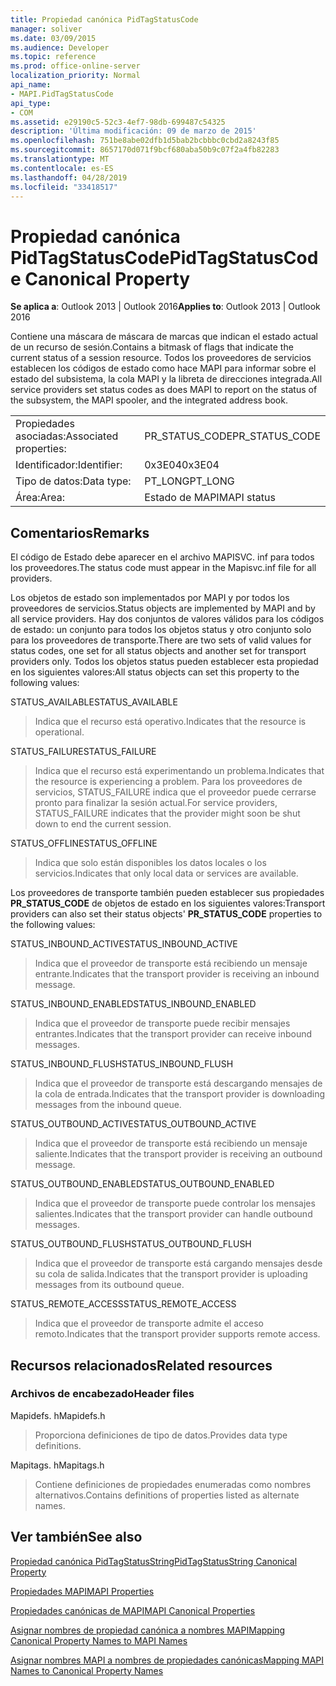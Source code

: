 ```yaml
---
title: Propiedad canónica PidTagStatusCode
manager: soliver
ms.date: 03/09/2015
ms.audience: Developer
ms.topic: reference
ms.prod: office-online-server
localization_priority: Normal
api_name:
- MAPI.PidTagStatusCode
api_type:
- COM
ms.assetid: e29190c5-52c3-4ef7-98db-699487c54325
description: 'Última modificación: 09 de marzo de 2015'
ms.openlocfilehash: 751be8abe02dfb1d5bab2bcbbbc0cbd2a8243f85
ms.sourcegitcommit: 8657170d071f9bcf680aba50b9c07f2a4fb82283
ms.translationtype: MT
ms.contentlocale: es-ES
ms.lasthandoff: 04/28/2019
ms.locfileid: "33418517"
---
```

# <a name="pidtagstatuscode-canonical-property"></a><span data-ttu-id="8ed9e-103">Propiedad canónica PidTagStatusCode</span><span class="sxs-lookup"><span data-stu-id="8ed9e-103">PidTagStatusCode Canonical Property</span></span>

  
  
<span data-ttu-id="8ed9e-104">**Se aplica a**: Outlook 2013 | Outlook 2016</span><span class="sxs-lookup"><span data-stu-id="8ed9e-104">**Applies to**: Outlook 2013 | Outlook 2016</span></span> 
  
<span data-ttu-id="8ed9e-105">Contiene una máscara de máscara de marcas que indican el estado actual de un recurso de sesión.</span><span class="sxs-lookup"><span data-stu-id="8ed9e-105">Contains a bitmask of flags that indicate the current status of a session resource.</span></span> <span data-ttu-id="8ed9e-106">Todos los proveedores de servicios establecen los códigos de estado como hace MAPI para informar sobre el estado del subsistema, la cola MAPI y la libreta de direcciones integrada.</span><span class="sxs-lookup"><span data-stu-id="8ed9e-106">All service providers set status codes as does MAPI to report on the status of the subsystem, the MAPI spooler, and the integrated address book.</span></span>
  
|||
|:-----|:-----|
|<span data-ttu-id="8ed9e-107">Propiedades asociadas:</span><span class="sxs-lookup"><span data-stu-id="8ed9e-107">Associated properties:</span></span>  <br/> |<span data-ttu-id="8ed9e-108">PR_STATUS_CODE</span><span class="sxs-lookup"><span data-stu-id="8ed9e-108">PR_STATUS_CODE</span></span>  <br/> |
|<span data-ttu-id="8ed9e-109">Identificador:</span><span class="sxs-lookup"><span data-stu-id="8ed9e-109">Identifier:</span></span>  <br/> |<span data-ttu-id="8ed9e-110">0x3E04</span><span class="sxs-lookup"><span data-stu-id="8ed9e-110">0x3E04</span></span>  <br/> |
|<span data-ttu-id="8ed9e-111">Tipo de datos:</span><span class="sxs-lookup"><span data-stu-id="8ed9e-111">Data type:</span></span>  <br/> |<span data-ttu-id="8ed9e-112">PT_LONG</span><span class="sxs-lookup"><span data-stu-id="8ed9e-112">PT_LONG</span></span>  <br/> |
|<span data-ttu-id="8ed9e-113">Área:</span><span class="sxs-lookup"><span data-stu-id="8ed9e-113">Area:</span></span>  <br/> |<span data-ttu-id="8ed9e-114">Estado de MAPI</span><span class="sxs-lookup"><span data-stu-id="8ed9e-114">MAPI status</span></span>  <br/> |
   
## <a name="remarks"></a><span data-ttu-id="8ed9e-115">Comentarios</span><span class="sxs-lookup"><span data-stu-id="8ed9e-115">Remarks</span></span>

<span data-ttu-id="8ed9e-116">El código de Estado debe aparecer en el archivo MAPISVC. inf para todos los proveedores.</span><span class="sxs-lookup"><span data-stu-id="8ed9e-116">The status code must appear in the Mapisvc.inf file for all providers.</span></span> 
  
<span data-ttu-id="8ed9e-117">Los objetos de estado son implementados por MAPI y por todos los proveedores de servicios.</span><span class="sxs-lookup"><span data-stu-id="8ed9e-117">Status objects are implemented by MAPI and by all service providers.</span></span> <span data-ttu-id="8ed9e-118">Hay dos conjuntos de valores válidos para los códigos de estado: un conjunto para todos los objetos status y otro conjunto solo para los proveedores de transporte.</span><span class="sxs-lookup"><span data-stu-id="8ed9e-118">There are two sets of valid values for status codes, one set for all status objects and another set for transport providers only.</span></span> <span data-ttu-id="8ed9e-119">Todos los objetos status pueden establecer esta propiedad en los siguientes valores:</span><span class="sxs-lookup"><span data-stu-id="8ed9e-119">All status objects can set this property to the following values:</span></span>
  
<span data-ttu-id="8ed9e-120">STATUS_AVAILABLE</span><span class="sxs-lookup"><span data-stu-id="8ed9e-120">STATUS_AVAILABLE</span></span> 
  
> <span data-ttu-id="8ed9e-121">Indica que el recurso está operativo.</span><span class="sxs-lookup"><span data-stu-id="8ed9e-121">Indicates that the resource is operational.</span></span>
    
<span data-ttu-id="8ed9e-122">STATUS_FAILURE</span><span class="sxs-lookup"><span data-stu-id="8ed9e-122">STATUS_FAILURE</span></span> 
  
> <span data-ttu-id="8ed9e-123">Indica que el recurso está experimentando un problema.</span><span class="sxs-lookup"><span data-stu-id="8ed9e-123">Indicates that the resource is experiencing a problem.</span></span> <span data-ttu-id="8ed9e-124">Para los proveedores de servicios, STATUS_FAILURE indica que el proveedor puede cerrarse pronto para finalizar la sesión actual.</span><span class="sxs-lookup"><span data-stu-id="8ed9e-124">For service providers, STATUS_FAILURE indicates that the provider might soon be shut down to end the current session.</span></span>
    
<span data-ttu-id="8ed9e-125">STATUS_OFFLINE</span><span class="sxs-lookup"><span data-stu-id="8ed9e-125">STATUS_OFFLINE</span></span> 
  
> <span data-ttu-id="8ed9e-126">Indica que solo están disponibles los datos locales o los servicios.</span><span class="sxs-lookup"><span data-stu-id="8ed9e-126">Indicates that only local data or services are available.</span></span>
    
<span data-ttu-id="8ed9e-127">Los proveedores de transporte también pueden establecer sus propiedades **PR_STATUS_CODE** de objetos de estado en los siguientes valores:</span><span class="sxs-lookup"><span data-stu-id="8ed9e-127">Transport providers can also set their status objects' **PR_STATUS_CODE** properties to the following values:</span></span> 
  
<span data-ttu-id="8ed9e-128">STATUS_INBOUND_ACTIVE</span><span class="sxs-lookup"><span data-stu-id="8ed9e-128">STATUS_INBOUND_ACTIVE</span></span> 
  
> <span data-ttu-id="8ed9e-129">Indica que el proveedor de transporte está recibiendo un mensaje entrante.</span><span class="sxs-lookup"><span data-stu-id="8ed9e-129">Indicates that the transport provider is receiving an inbound message.</span></span> 
    
<span data-ttu-id="8ed9e-130">STATUS_INBOUND_ENABLED</span><span class="sxs-lookup"><span data-stu-id="8ed9e-130">STATUS_INBOUND_ENABLED</span></span> 
  
> <span data-ttu-id="8ed9e-131">Indica que el proveedor de transporte puede recibir mensajes entrantes.</span><span class="sxs-lookup"><span data-stu-id="8ed9e-131">Indicates that the transport provider can receive inbound messages.</span></span>
    
<span data-ttu-id="8ed9e-132">STATUS_INBOUND_FLUSH</span><span class="sxs-lookup"><span data-stu-id="8ed9e-132">STATUS_INBOUND_FLUSH</span></span> 
  
> <span data-ttu-id="8ed9e-133">Indica que el proveedor de transporte está descargando mensajes de la cola de entrada.</span><span class="sxs-lookup"><span data-stu-id="8ed9e-133">Indicates that the transport provider is downloading messages from the inbound queue.</span></span>
    
<span data-ttu-id="8ed9e-134">STATUS_OUTBOUND_ACTIVE</span><span class="sxs-lookup"><span data-stu-id="8ed9e-134">STATUS_OUTBOUND_ACTIVE</span></span> 
  
> <span data-ttu-id="8ed9e-135">Indica que el proveedor de transporte está recibiendo un mensaje saliente.</span><span class="sxs-lookup"><span data-stu-id="8ed9e-135">Indicates that the transport provider is receiving an outbound message.</span></span> 
    
<span data-ttu-id="8ed9e-136">STATUS_OUTBOUND_ENABLED</span><span class="sxs-lookup"><span data-stu-id="8ed9e-136">STATUS_OUTBOUND_ENABLED</span></span> 
  
> <span data-ttu-id="8ed9e-137">Indica que el proveedor de transporte puede controlar los mensajes salientes.</span><span class="sxs-lookup"><span data-stu-id="8ed9e-137">Indicates that the transport provider can handle outbound messages.</span></span>
    
<span data-ttu-id="8ed9e-138">STATUS_OUTBOUND_FLUSH</span><span class="sxs-lookup"><span data-stu-id="8ed9e-138">STATUS_OUTBOUND_FLUSH</span></span> 
  
> <span data-ttu-id="8ed9e-139">Indica que el proveedor de transporte está cargando mensajes desde su cola de salida.</span><span class="sxs-lookup"><span data-stu-id="8ed9e-139">Indicates that the transport provider is uploading messages from its outbound queue.</span></span>
    
<span data-ttu-id="8ed9e-140">STATUS_REMOTE_ACCESS</span><span class="sxs-lookup"><span data-stu-id="8ed9e-140">STATUS_REMOTE_ACCESS</span></span> 
  
> <span data-ttu-id="8ed9e-141">Indica que el proveedor de transporte admite el acceso remoto.</span><span class="sxs-lookup"><span data-stu-id="8ed9e-141">Indicates that the transport provider supports remote access.</span></span>
    
## <a name="related-resources"></a><span data-ttu-id="8ed9e-142">Recursos relacionados</span><span class="sxs-lookup"><span data-stu-id="8ed9e-142">Related resources</span></span>

### <a name="header-files"></a><span data-ttu-id="8ed9e-143">Archivos de encabezado</span><span class="sxs-lookup"><span data-stu-id="8ed9e-143">Header files</span></span>

<span data-ttu-id="8ed9e-144">Mapidefs. h</span><span class="sxs-lookup"><span data-stu-id="8ed9e-144">Mapidefs.h</span></span>
  
> <span data-ttu-id="8ed9e-145">Proporciona definiciones de tipo de datos.</span><span class="sxs-lookup"><span data-stu-id="8ed9e-145">Provides data type definitions.</span></span>
    
<span data-ttu-id="8ed9e-146">Mapitags. h</span><span class="sxs-lookup"><span data-stu-id="8ed9e-146">Mapitags.h</span></span>
  
> <span data-ttu-id="8ed9e-147">Contiene definiciones de propiedades enumeradas como nombres alternativos.</span><span class="sxs-lookup"><span data-stu-id="8ed9e-147">Contains definitions of properties listed as alternate names.</span></span>
    
## <a name="see-also"></a><span data-ttu-id="8ed9e-148">Ver también</span><span class="sxs-lookup"><span data-stu-id="8ed9e-148">See also</span></span>



[<span data-ttu-id="8ed9e-149">Propiedad canónica PidTagStatusString</span><span class="sxs-lookup"><span data-stu-id="8ed9e-149">PidTagStatusString Canonical Property</span></span>](pidtagstatusstring-canonical-property.md)


[<span data-ttu-id="8ed9e-150">Propiedades MAPI</span><span class="sxs-lookup"><span data-stu-id="8ed9e-150">MAPI Properties</span></span>](mapi-properties.md)
  
[<span data-ttu-id="8ed9e-151">Propiedades canónicas de MAPI</span><span class="sxs-lookup"><span data-stu-id="8ed9e-151">MAPI Canonical Properties</span></span>](mapi-canonical-properties.md)
  
[<span data-ttu-id="8ed9e-152">Asignar nombres de propiedad canónica a nombres MAPI</span><span class="sxs-lookup"><span data-stu-id="8ed9e-152">Mapping Canonical Property Names to MAPI Names</span></span>](mapping-canonical-property-names-to-mapi-names.md)
  
[<span data-ttu-id="8ed9e-153">Asignar nombres MAPI a nombres de propiedades canónicas</span><span class="sxs-lookup"><span data-stu-id="8ed9e-153">Mapping MAPI Names to Canonical Property Names</span></span>](mapping-mapi-names-to-canonical-property-names.md)

